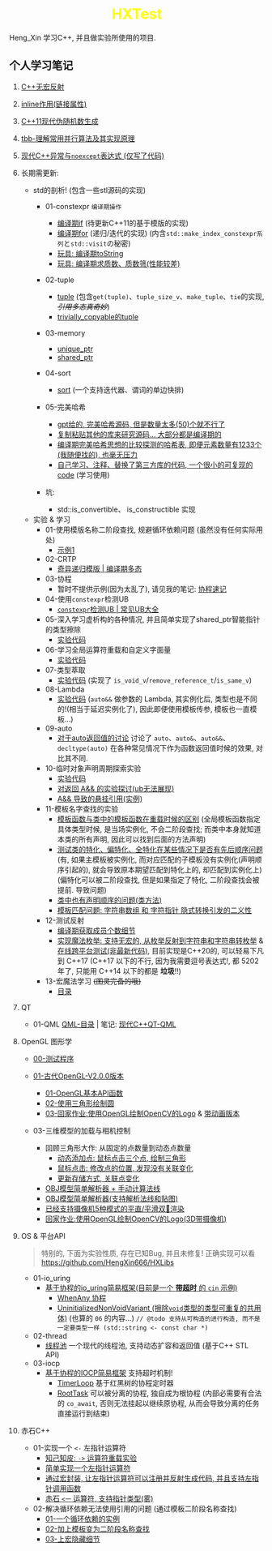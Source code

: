 <h1 align="center" style="color:yellow">HXTest</h1>

Heng_Xin 学习C++, 并且做实验所使用的项目.

## 个人学习笔记

1. [C++无宏反射](./src/01-reflection/C++无宏反射.md)

2. [inline作用(链接属性)](./src/02-link-property/inline关键字的作用.md)

3. [C++11现代伪随机数生成](./src/03-random/现代伪随机数生成.md)

4. [tbb-理解常用并行算法及其实现原理](./src/04-tbb/tbb-理解常用并行算法及其实现原理.md)

5. [现代C++异常与`noexcept`表达式 (仅写了代码)](./src/05-exception/demo/01-noexcept/01_main.cpp)

6. 长期需更新: 
    - std的剖析! (包含一些stl源码的实现)
        - 01-constexpr `编译期操作`
            - [编译期if](./src/06-std-analyse/demo/01-constexpr/01_if.cpp) (待更新C++11的基于模版的实现)
            - [编译期for](./src/06-std-analyse/demo/01-constexpr/02_for.cpp) (递归/迭代的实现) (内含`std::make_index_constexpr系列`と`std::visit`の秘密)
            - [玩具: 编译期toString](./src/06-std-analyse/demo/01-constexpr/03_toString.cpp)
            - [玩具: 编译期求质数、质数筛(性能较差)](./src/06-std-analyse/demo/01-constexpr/04_primeNumber.cpp)
        - 02-tuple
            - [tuple](./src/06-std-analyse/demo/02-tuple/01_tuple.cpp) (包含`get(tuple)`、`tuple_size_v`、`make_tuple`、`tie`的实现, *~~引用多态真奇妙~~*)
            - [trivially_copyable的tuple](./src/06-std-analyse/demo/02-tuple/02_tuple.cpp)
        - 03-memory
            - [unique_ptr](./src/06-std-analyse/demo/03-memory/01_UniquePtr.cpp)
            - [shared_ptr](./src/06-std-analyse/demo/03-memory/02_SharedPtr.cpp)
        - 04-sort
            - [sort](./src/06-std-analyse/demo/04-sort/01_sort.cpp) (一个支持迭代器、谓词的单边快排)
        - 05-完美哈希
            - [gpt给的, 完美哈希源码, 但是数量太多(50)个就不行了](src/06-std-analyse/demo/05-pmh/01_test_pmh_map.cpp)
            - [复制粘贴其他的库来研究源码... 大部分都是编译期的](src/06-std-analyse/demo/05-pmh/02_cp_pmh_test.cpp)
            - [编译期完美哈希思想的比较探测的哈希表, 即便元素数量有1233个(我随便找的), 也毫无压力](src/06-std-analyse/demo/05-pmh/03_test_pmh.cpp)
            - [自己学习、注释、替换了第三方库的代码, 一个很小的可复现的code](src/06-std-analyse/demo/05-pmh/04_hx_pmh_map.cpp) (学习使用)

        - 坑:
            - std::is_convertible、 is_constructible 实现
    - 实验 & 学习
        - 01-使用模版名称二阶段查找, 规避循环依赖问题 (虽然没有任何实际用处)
            - [示例1](./ser/../src/06-std-analyse/test/01-tp-ForwardDeclaration/test_01.cpp)
        - 02-CRTP
            - [奇异递归模版 | 编译期多态](./src/06-std-analyse/test/02-crtp/01_crtp.cpp)
        - 03-协程
            - 暂时不提供示例(因为太乱了), 请见我的笔记: [协程速记](https://hengxin666.github.io/HXLoLi/docs/%E7%A8%8B%E5%BA%8F%E8%AF%AD%E8%A8%80/C++/%E7%8E%B0%E4%BB%A3C++/%E7%8E%B0%E4%BB%A3C++%E5%8D%8F%E7%A8%8B/%E5%8D%8F%E7%A8%8B%E9%80%9F%E8%AE%B0)
        - 04-使用`constexpr`检测UB
            - [`constexpr`检测UB | 常见UB大全](src/06-std-analyse/test/04-select-ub/01_ub_look.cpp)
        - 05-深入学习虚析构的各种情况, 并且简单实现了shared_ptr智能指针的类型擦除
            - [实验代码](src/06-std-analyse/test/05-vBaseClass/01-v_base_class.cpp)
        - 06-学习全局运算符重载和自定义字面量
            - [实验代码](src/06-std-analyse/test/06-my-op/01_my_op.cpp)
        - 07-类型萃取
            - [实验代码](src/06-std-analyse/test/07-TypeExtraction/01_type_extraction.cpp) (实现了 `is_void_v`/`remove_reference_t`/`is_same_v`)
        - 08-Lambda
            - [实验代码](src/06-std-analyse/test/08-Lambda/01_Lambda.cpp) (`auto&&` 做参数的 Lambda, 其实例化后, 类型也是不同的!(相当于延迟实例化了), 因此即便使用模板传参, 模板也一直模板...)
        - 09-auto
            - [对于auto返回值的讨论](src/06-std-analyse/test/09-auto/01_auto_return.cpp) 讨论了 `auto`、`auto&`、`auto&&`、`decltype(auto)` 在各种常见情况下作为函数返回值时候的效果, 对比其不同.
        - 10-临时对象声明周期探索实验
            - [实验代码](src/06-std-analyse/test/10-tmp-obj-test/01_tmp_obj_test.cpp)
            - [对返回 A&& 的实验探讨(ub无法展现)](src/06-std-analyse/test/10-tmp-obj-test/02_rxv_ub.cpp)
            - [A&& 导致的悬挂引用(实例)](src/06-std-analyse/test/10-10-tmp-obj-test/03_xv_ub.cpp)
        - 11-模板名字查找的实验
            - [模板函数与类中的模板函数在重载时候的区别](src/06-std-analyse/test/11-template-find/01_test_g_or_class.cpp) (全局模板函数指定具体类型时候, 是当场实例化, 不会二阶段查找; 而类中本身就知道本类的所有声明, 因此可以找到后面的方法声明)
            - [测试类的特化、偏特化、全特化在某些情况下是否有先后顺序问题](/src/06-std-analyse/test/11-template-find/02_partial_specialization.cpp) (有, 如果主模板被实例化, 而对应匹配的子模板没有实例化(声明顺序引起的), 就会导致原本期望匹配到特化上的, 却匹配到实例化上) (偏特化可以被二阶段查找, 但是如果指定了特化, 二阶段查找会被提前. 导致问题)
            - [类中也有声明顺序的问题(类方法)](/src/06-std-analyse/test/11-template-find/03_auto_in_class.cpp)
            - [模板匹配问题: 字符串数组 和 字符指针 隐式转换引发的二义性](src/06-std-analyse/test/11-template-find/04_wchar_t.cpp)
        - 12-测试反射
            - [编译期获取成员个数细节](/src/06-std-analyse/test/12-reflection/membersCount.cpp)
            - [实现魔法枚举: 支持无宏的, 从枚举反射到字符串和字符串转枚举](/src/06-std-analyse/test/12-reflection/enum.cpp) & [在线跨平台测试(非最新代码)](https://godbolt.org/z/7o4eoWvf3), 目前实现是C++20的, 可以轻易下凡到 C++17 (C++17 以下的不行, 因为我需要逗号表达式!, 都 5202年了, 只能用 C++14 以下的都是 **垃圾**!!)
        - 13-宏魔法学习 ~~(图灵完备的哦)~~
            - [目录](src/06-std-analyse/test/13-MacroMagic/)
7. QT
   - 01-QML [QML-目录](./src/07-qt/01-qml/) | 笔记: [现代C++QT-QML](https://hengxin666.github.io/HXLoLi/docs/%E7%A8%8B%E5%BA%8F%E8%AF%AD%E8%A8%80/C++/%E7%8E%B0%E4%BB%A3C++/%E7%8E%B0%E4%BB%A3C++QT/QML/Window%E4%BB%8B%E7%BB%8D%E4%B8%B6%E5%88%9D%E8%AF%86)

8. OpenGL 图形学
    - [00-测试程序](src/08-OpenGL/demo/00-example/01_test_opengl_is_install.cpp)
    - [01-古代OpenGL-V2.0.0版本](src/08-OpenGL/demo/01-opengl-v200)
        - [01-OpenGL基本API函数](src/08-OpenGL/demo/01-opengl-v200/01_opengl_func.cpp)
        - [02-使用三角形绘制圆](src/08-OpenGL/demo/01-opengl-v200/02_opengl_yuan.cpp)
        - [03-回家作业:使用OpenGL绘制OpenCV的Logo](src/08-OpenGL/demo/01-opengl-v200/03_opengl_hw01.cpp) & [带动画版本](src/08-OpenGL/demo/01-opengl-v200/04_opengl_hw01_prime.cpp)

    - 03-三维模型的加载与相机控制
        - 回顾三角形大作: 从固定的点数量到动态点数量
            - [动态添加点: 鼠标点击三个点, 绘制三角形](03-src/08-OpenGL/demo/03-LoadingAndCameraControl/01_ClickAddPoint01.cpp)
            - [鼠标点击: 修改点的位置, 发现没有关联变化](src/08-OpenGL/demo/03-LoadingAndCameraControl/01_ClickAddPoint02.cpp)
            - [更新存储方式, 关联点变化](src/08-OpenGL/demo/03-LoadingAndCameraControl/01_ClickAddPoint03Ref.cpp)
        - [OBJ模型简单解析器 + 手动计算法线](src/08-OpenGL/demo/03-LoadingAndCameraControl/02_ObjParser01.cpp)
        - [OBJ模型简单解析器(支持解析法线和贴图)](src/08-OpenGL/demo/03-LoadingAndCameraControl/02_ObjParser02.cpp)
        - [已经支持摄像机5种模式的平直/平滑双🐒渲染](src/08-OpenGL/demo/03-LoadingAndCameraControl/03_CameraState.cpp)
        - [回家作业:使用OpenGL绘制OpenCV的Logo(3D带摄像机)](src/08-OpenGL/demo/03-LoadingAndCameraControl/04_hw.cpp)

9. OS & 平台API
    > 特别的, 下面为实验性质, 存在已知Bug, 并且未修复! 正确实现可以看 https://github.com/HengXin666/HXLibs
    - 01-io_uring
        - [基于协程的io_uring简易框架(目前是一个 **带超时** 的 `cin` 示例)](./src/09-os/demo/01-io_uring/02_io_uring_co.cpp)
            - [WhenAny 协程](src/09-os/include/coroutine/awaiter/WhenAny.hpp)
            - [UninitializedNonVoidVariant (擦除`void`类型的类型可重复的共用体)](src/09-os/include/tools/UninitializedNonVoidVariant.hpp) (也算的 `06` 的内容...) `// @todo 支持从可构造的进行构造, 而不是一定要类型一样 (std::string <- const char *)`
    - 02-thread
        - [线程池](src/09-os/demo/02-thread/01_cpp_threadPool.cpp) 一个现代的线程池, 支持动态扩容和返回值 (基于C++ STL API)
    - 03-iocp
        - [基于协程的IOCP简易框架](src/09-os/demo/03-iocp/01_iocp_test.cpp) 支持超时机制!
            - [TimerLoop](src/09-os/include/coroutine/loop/TimerLoop.hpp) 基于红黑树的协程定时器
            - [RootTask](src/09-os/include/coroutine/task/RootTask.hpp) 可以被分离的协程, 独自成为根协程 (内部必需要有合法的 `co_await`, 否则无法挂起以继续原协程, 从而会导致分离的任务直接运行到结束)

10. 赤石C++
    - 01-实现一个 `<-` 左指针运算符
        - [知己知皮: `->` 运算符重载实验](01-src/10-cs-code/demo/01-left-ptr/01_right_ptr.cpp)
        - [简单实现一个左指针运算符](src/10-cs-code/demo/01-left-ptr/02_left_ptr.cpp)
        - [通过宏封装, 让左指针运算符可以注册并反射生成代码, 并且支持左指针调用函数](src/10-cs-code/demo/01-left-ptr/03_left_ptr_macro.cpp)
        - [赤石 `<一` 运算符, 支持指针类型(雾)](src/10-cs-code/demo/01-left-ptr/04_left_pptr.cpp)
    - 02-解决循环依赖无法使用引用的问题 (通过模板二阶段名称查找)
        - [01-一个循环依赖的实例](./src/10-cs-code/demo/02-CircularDependency/01_what_is.cpp)
        - [02-加上模板变为二阶段名称查找](./src/10-cs-code/demo/02-CircularDependency/02_to_template.cpp)
        - [03-上宏隐藏细节](./src/10-cs-code/demo/02-CircularDependency/03_macro.cpp)